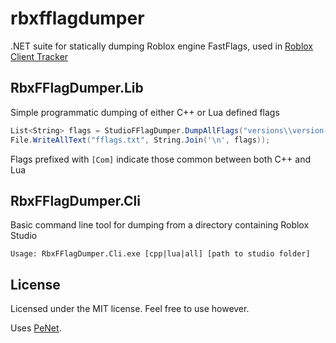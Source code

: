 # rbxfflagdumper

.NET suite for statically dumping Roblox engine FastFlags, used in [Roblox Client Tracker](https://github.com/MaximumADHD/Roblox-Client-Tracker/)

## RbxFFlagDumper.Lib

Simple programmatic dumping of either C++ or Lua defined flags

```c#
List<String> flags = StudioFFlagDumper.DumpAllFlags("versions\\version-xxxxxxxxxxxxxxxx\\");
File.WriteAllText("fflags.txt", String.Join('\n', flags));
```

Flags prefixed with `[Com]` indicate those common between both C++ and Lua

## RbxFFlagDumper.Cli

Basic command line tool for dumping from a directory containing Roblox Studio

```
Usage: RbxFFlagDumper.Cli.exe [cpp|lua|all] [path to studio folder]
```

## License

Licensed under the MIT license. Feel free to use however.

Uses [PeNet](https://github.com/secana/PeNet).
